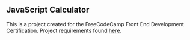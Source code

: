 ## JavaScript Calculator

This is a project created for the FreeCodeCamp Front End Development Certification. Project requirements found [here](https://www.freecodecamp.org/challenges/build-a-javascript-calculator).